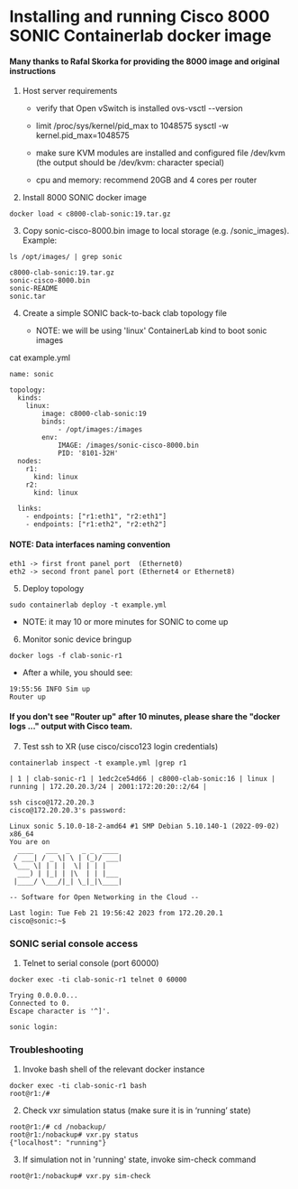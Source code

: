 Installing and running Cisco 8000 SONIC Containerlab docker image
=================================================================

#### Many thanks to Rafal Skorka for providing the 8000 image and original instructions

1. Host server requirements

   - verify that Open vSwitch is installed
     ovs-vsctl --version

   - limit /proc/sys/kernel/pid_max to 1048575
     sysctl -w kernel.pid_max=1048575

   - make sure KVM modules are installed and configured
     file /dev/kvm (the output should be /dev/kvm: character special)

   - cpu and memory: recommend 20GB and 4 cores per router

2. Install 8000 SONIC docker image
```   
docker load < c8000-clab-sonic:19.tar.gz
```

3. Copy sonic-cisco-8000.bin image to local storage (e.g. /sonic_images). Example:
```
ls /opt/images/ | grep sonic

c8000-clab-sonic:19.tar.gz
sonic-cisco-8000.bin
sonic-README
sonic.tar
```

4. Create a simple SONIC back-to-back clab topology file

    - NOTE: we will be using 'linux' ContainerLab kind to boot sonic images

cat example.yml
```
name: sonic

topology:
  kinds:
    linux:
        image: c8000-clab-sonic:19
        binds: 
            - /opt/images:/images
        env:
            IMAGE: /images/sonic-cisco-8000.bin
            PID: '8101-32H'
  nodes:
    r1:
      kind: linux
    r2:
      kind: linux

  links:
    - endpoints: ["r1:eth1", "r2:eth1"]
    - endpoints: ["r1:eth2", "r2:eth2"]
```

#### NOTE: Data interfaces naming convention 
```
eth1 -> first front panel port  (Ethernet0)
eth2 -> second front panel port (Ethernet4 or Ethernet8)
```

5. Deploy topology
```
sudo containerlab deploy -t example.yml
```
   - NOTE: it may 10 or more minutes for SONIC to come up

6. Monitor sonic device bringup
```
docker logs -f clab-sonic-r1 
```
   - After a while, you should see:
```
19:55:56 INFO Sim up
Router up
```
#### If you don't see "Router up" after 10 minutes, please share the "docker logs ..." output with Cisco team.

7. Test ssh to XR (use cisco/cisco123 login credentials)
```
containerlab inspect -t example.yml |grep r1
```
```
| 1 | clab-sonic-r1 | 1edc2ce54d66 | c8000-clab-sonic:16 | linux | running | 172.20.20.3/24 | 2001:172:20:20::2/64 |
```
```
ssh cisco@172.20.20.3
cisco@172.20.20.3's password: 

Linux sonic 5.10.0-18-2-amd64 #1 SMP Debian 5.10.140-1 (2022-09-02) x86_64
You are on
  ____   ___  _   _ _  ____
 / ___| / _ \| \ | (_)/ ___|
 \___ \| | | |  \| | | |
  ___) | |_| | |\  | | |___
 |____/ \___/|_| \_|_|\____|

-- Software for Open Networking in the Cloud --

Last login: Tue Feb 21 19:56:42 2023 from 172.20.20.1
cisco@sonic:~$ 
```

### SONIC serial console access

1. Telnet to serial console (port 60000)
```
docker exec -ti clab-sonic-r1 telnet 0 60000

Trying 0.0.0.0...
Connected to 0.
Escape character is '^]'.

sonic login: 
```
### Troubleshooting

1. Invoke bash shell of the relevant docker instance
```
docker exec -ti clab-sonic-r1 bash
root@r1:/#
```
2. Check vxr simulation status (make sure it is in ‘running’ state)
```
root@r1:/# cd /nobackup/
root@r1:/nobackup# vxr.py status
{"localhost": "running"}
```
3. If simulation not in 'running' state, invoke sim-check command
```
root@r1:/nobackup# vxr.py sim-check
```